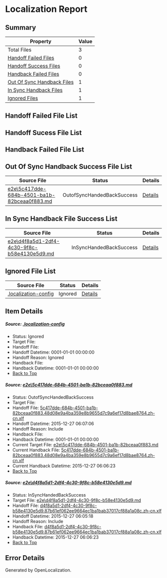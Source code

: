 # <a name='report-top'></a> Localization Report

## Summary
 Property | Value 
 -------- | ----- 
 Total Files | 3
[ Handoff Failed Files ](#handoff-failed-list)| 0
[ Handoff Success Files ](#handoff-success-list)| 0
[ Handback Failed Files ](#handback-failed-list)| 0
[ Out Of Sync Handback Files ](#outofsync-handback-success-list)| 1
[ In Sync Handback Files ](#insync-handback-success-list)| 1
[ Ignored Files ](#ignored-list)| 1

## <a name='handoff-failed-list'></a> Handoff Failed File List

## <a name='handoff-success-list'></a> Handoff Sucess File List

## <a name='handback-failed-list'></a> Handback Failed File List

## <a name='outofsync-handback-success-list'></a> Out Of Sync Handback Success File List
 Source File | Status | Details 
 ----------- | ------ | ------- 
 [e2e\5c417dde-684b-4501-ba1b-82bceaa0f883.md](https://github.com/OpenLocalizationTest/oltest/blob/a689679c301908a5be0e8106db94fa9e86db721d/e2e/5c417dde-684b-4501-ba1b-82bceaa0f883.md) | OutofSyncHandedBackSuccess | [Details](#d097ca495043c67d87eee3707f7ef97dff3f6d3a1)

## <a name='insync-handback-success-list'></a> In Sync Handback File Success List
 Source File | Status | Details 
 ----------- | ------ | ------- 
 [e2e\d4f8a5d1-2df4-4c30-9f8c-b58e4130e5d9.md](https://github.com/OpenLocalizationTest/oltest/blob/a2c7e48969857bd532183a56c0c998df7a426606/e2e/d4f8a5d1-2df4-4c30-9f8c-b58e4130e5d9.md) | InSyncHandedBackSuccess | [Details](#c640a26a2d10917fdb740d301f9dc94c62427b322)

## <a name='ignored-list'></a> Ignored File List
 Source File | Status | Details 
 ----------- | ------ | ------- 
 [.localization-config](https://github.com/OpenLocalizationTest/oltest/blob/a689679c301908a5be0e8106db94fa9e86db721d/.localization-config) | Ignored | [Details](#1b1b1cababca9a843d46cac6cc08988e221902dd0)

## Item Details
##### <a name='1b1b1cababca9a843d46cac6cc08988e221902dd0'></a> Source: [.localization-config](https://github.com/OpenLocalizationTest/oltest/blob/a689679c301908a5be0e8106db94fa9e86db721d/.localization-config)
* Status: Ignored
* Target File: 
* Handoff File: 
* Handoff Datetime: 0001-01-01 00:00:00
* Handoff Reason: Ignored
* Handback File: 
* Handback Datetime: 0001-01-01 00:00:00
* [Back to Top](#report-top)

##### <a name='d097ca495043c67d87eee3707f7ef97dff3f6d3a1'></a> Source: [e2e\5c417dde-684b-4501-ba1b-82bceaa0f883.md](https://github.com/OpenLocalizationTest/oltest/blob/a689679c301908a5be0e8106db94fa9e86db721d/e2e/5c417dde-684b-4501-ba1b-82bceaa0f883.md)
* Status: OutofSyncHandedBackSuccess
* Target File: 
* Handoff File: [5c417dde-684b-4501-ba1b-82bceaa0f883.48d08e9a4ba359e8b9655d7c9a6ef17d8bae8764.zh-cn.xlf](https://github.com/OpenLocalizationTestOrg/olhandoff/blob/3b91eb453f5184e21f278bff895aeacbd380f6b6/ol-handoff/OpenLocalizationTestOrg/oltest.zh-cn/qimu/5c417dde-684b-4501-ba1b-82bceaa0f883.48d08e9a4ba359e8b9655d7c9a6ef17d8bae8764.zh-cn.xlf)
* Handoff Datetime: 2015-12-27 06:07:06
* Handoff Reason: Include
* Handback File: 
* Handback Datetime: 0001-01-01 00:00:00
* Current Target File: [e2e\5c417dde-684b-4501-ba1b-82bceaa0f883.md](https://github.com/OpenLocalizationTestOrg/oltest.zh-cn/blob/0deb64b87019f00063299d63b96c228fbb857997/e2e/5c417dde-684b-4501-ba1b-82bceaa0f883.md)
* Current Handback File: [5c417dde-684b-4501-ba1b-82bceaa0f883.48d08e9a4ba359e8b9655d7c9a6ef17d8bae8764.zh-cn.xlf](https://github.com/OpenLocalizationTestOrg/olhandback/blob/00ef4e9e4e7e18405f6f3610abf22b665a0dbf71/ol-handback/OpenLocalizationTestOrg/oltest.zh-cn/qimu/5c417dde-684b-4501-ba1b-82bceaa0f883.48d08e9a4ba359e8b9655d7c9a6ef17d8bae8764.zh-cn.xlf)
* Current Handback Datetime: 2015-12-27 06:06:23
* [Back to Top](#report-top)

##### <a name='c640a26a2d10917fdb740d301f9dc94c62427b322'></a> Source: [e2e\d4f8a5d1-2df4-4c30-9f8c-b58e4130e5d9.md](https://github.com/OpenLocalizationTest/oltest/blob/a2c7e48969857bd532183a56c0c998df7a426606/e2e/d4f8a5d1-2df4-4c30-9f8c-b58e4130e5d9.md)
* Status: InSyncHandedBackSuccess
* Target File: [e2e\d4f8a5d1-2df4-4c30-9f8c-b58e4130e5d9.md](https://github.com/OpenLocalizationTestOrg/oltest.zh-cn/blob/0deb64b87019f00063299d63b96c228fbb857997/e2e/d4f8a5d1-2df4-4c30-9f8c-b58e4130e5d9.md)
* Handoff File: [d4f8a5d1-2df4-4c30-9f8c-b58e4130e5d9.87b61ef062ee9664ec1ba1bab37017cf88a1a08c.zh-cn.xlf](https://github.com/OpenLocalizationTestOrg/olhandoff/blob/3ece0447aa2d9cf3e3df2a4ef215c837bd2f4ae4/ol-handoff/OpenLocalizationTestOrg/oltest.zh-cn/qimu/d4f8a5d1-2df4-4c30-9f8c-b58e4130e5d9.87b61ef062ee9664ec1ba1bab37017cf88a1a08c.zh-cn.xlf)
* Handoff Datetime: 2015-12-27 06:05:18
* Handoff Reason: Include
* Handback File: [d4f8a5d1-2df4-4c30-9f8c-b58e4130e5d9.87b61ef062ee9664ec1ba1bab37017cf88a1a08c.zh-cn.xlf](https://github.com/OpenLocalizationTestOrg/olhandback/blob/00ef4e9e4e7e18405f6f3610abf22b665a0dbf71/ol-handback/OpenLocalizationTestOrg/oltest.zh-cn/qimu/d4f8a5d1-2df4-4c30-9f8c-b58e4130e5d9.87b61ef062ee9664ec1ba1bab37017cf88a1a08c.zh-cn.xlf)
* Handback Datetime: 2015-12-27 06:06:23
* [Back to Top](#report-top)


## Error Details

Generated by OpenLocalization.
